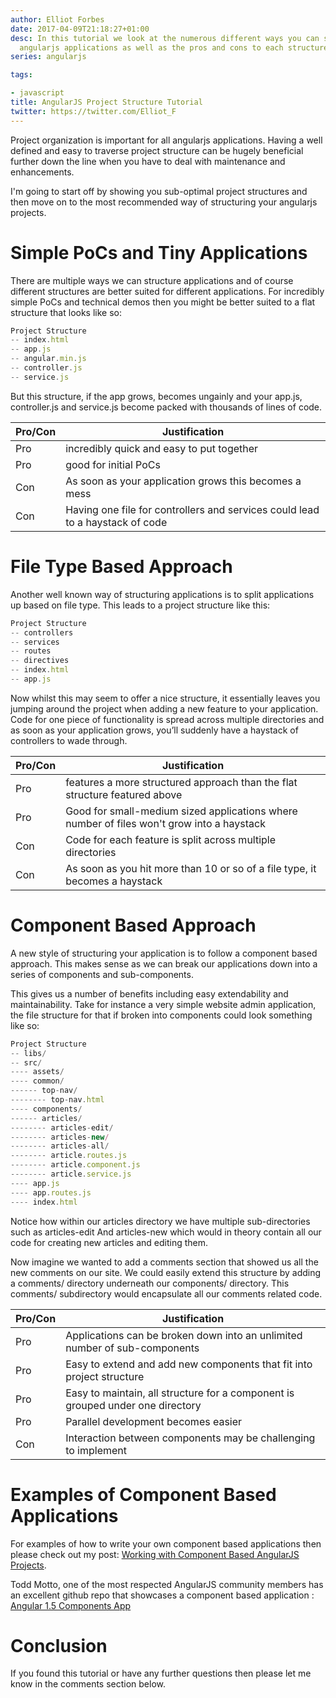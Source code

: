 ```yaml
---
author: Elliot Forbes
date: 2017-04-09T21:18:27+01:00
desc: In this tutorial we look at the numerous different ways you can structure your
  angularjs applications as well as the pros and cons to each structure
series: angularjs

tags:

- javascript
title: AngularJS Project Structure Tutorial
twitter: https://twitter.com/Elliot_F
---
```


Project organization is important for all angularjs applications. Having a well defined and easy to traverse project structure can be hugely beneficial further down the line when you have to deal with maintenance and enhancements. 

I'm going to start off by showing you sub-optimal project structures and then move on to the most recommended way of structuring your angularjs projects.

# Simple PoCs and Tiny Applications

There are multiple ways we can structure applications and of course different structures are better suited for different applications. For incredibly simple PoCs and technical demos then you might be better suited to a flat structure that looks like so:

```javascript
Project Structure 
-- index.html
-- app.js
-- angular.min.js
-- controller.js
-- service.js
```

But this structure, if the app grows, becomes ungainly and your app.js, controller.js and service.js become packed with thousands of lines of code. 

| Pro/Con | Justification |
| --- | --- |
| Pro | incredibly quick and easy to put together |
| Pro | good for initial PoCs |
| Con | As soon as your application grows this becomes a mess |
| Con | Having one file for controllers and services could lead to a haystack of code |

# File Type Based Approach

Another well known way of structuring applications is to split applications up based on file type. This leads to a project structure like this:

```javascript
Project Structure 
-- controllers
-- services
-- routes
-- directives
-- index.html
-- app.js
```

Now whilst this may seem to offer a nice structure, it essentially leaves you jumping around the project when adding a new feature to your application. Code for one piece of functionality is spread across multiple directories and as soon as your application grows, you’ll suddenly have a haystack of controllers to wade through.

| Pro/Con | Justification |
| --- | --- |
| Pro | features a more structured approach than the flat structure featured above |
| Pro | Good for small-medium sized applications where number of files won't grow into a haystack |
| Con | Code for each feature is split across multiple directories |
| Con | As soon as you hit more than 10 or so of a file type, it becomes a haystack |

# Component Based Approach

A new style of structuring your application is to follow a component based approach. This makes sense as we can break our applications down into a series of components and sub-components.

This gives us a number of benefits including easy extendability and maintainability. Take for instance a very simple website admin application, the file structure for that if broken into components could look something like so:

```javascript
Project Structure 
-- libs/
-- src/
---- assets/
---- common/
------ top-nav/
-------- top-nav.html
---- components/
------ articles/
-------- articles-edit/
-------- articles-new/
-------- articles-all/
-------- article.routes.js
-------- article.component.js
-------- article.service.js
---- app.js
---- app.routes.js
---- index.html
``` 

Notice how within our articles directory we have multiple sub-directories such as articles-edit
And articles-new which would in theory contain all our code for creating new articles and editing them.

Now imagine we wanted to add a comments section that showed us all the new comments on our site. We could easily extend this structure by adding a comments/ directory underneath our components/ directory. This comments/ subdirectory would encapsulate all our comments related code.

| Pro/Con | Justification |
| --- | --- |
| Pro | Applications can be broken down into an unlimited number of sub-components |
| Pro | Easy to extend and add new components that fit into project structure |
| Pro | Easy to maintain, all structure for a component is grouped under one directory | 
| Pro | Parallel development becomes easier |
| Con | Interaction between components may be challenging to implement |


# Examples of Component Based Applications

For examples of how to write your own component based applications then please check out my post: [Working with Component Based AngularJS Projects](https://tutorialedge.net/working-with-angularjs-component-applications).  

Todd Motto, one of the most respected AngularJS community members has an excellent github repo that showcases a component based application : [Angular 1.5 Components App](https://github.com/toddmotto/angular-1-5-components-app)

# Conclusion

If you found this tutorial or have any further questions then please let me know in the comments section below.